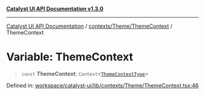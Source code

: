 [**Catalyst UI API Documentation v1.3.0**](../../../../README.md)

---

[Catalyst UI API Documentation](../../../../README.md) / [contexts/Theme/ThemeContext](../README.md) / ThemeContext

# Variable: ThemeContext

> `const` **ThemeContext**: `Context`\<[`ThemeContextType`](../interfaces/ThemeContextType.md)\>

Defined in: [workspace/catalyst-ui/lib/contexts/Theme/ThemeContext.tsx:46](https://github.com/TheBranchDriftCatalyst/catalyst-ui/blob/main/lib/contexts/Theme/ThemeContext.tsx#L46)
